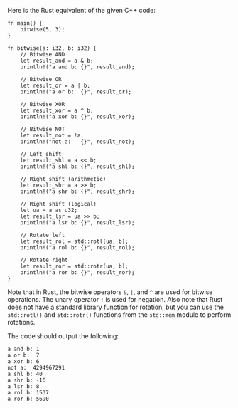  Here is the Rust equivalent of the given C++ code:
```
fn main() {
    bitwise(5, 3);
}

fn bitwise(a: i32, b: i32) {
    // Bitwise AND
    let result_and = a & b;
    println!("a and b: {}", result_and);

    // Bitwise OR
    let result_or = a | b;
    println!("a or b:  {}", result_or);

    // Bitwise XOR
    let result_xor = a ^ b;
    println!("a xor b: {}", result_xor);

    // Bitwise NOT
    let result_not = !a;
    println!("not a:   {}", result_not);

    // Left shift
    let result_shl = a << b;
    println!("a shl b: {}", result_shl);

    // Right shift (arithmetic)
    let result_shr = a >> b;
    println!("a shr b: {}", result_shr);

    // Right shift (logical)
    let ua = a as u32;
    let result_lsr = ua >> b;
    println!("a lsr b: {}", result_lsr);

    // Rotate left
    let result_rol = std::rotl(ua, b);
    println!("a rol b: {}", result_rol);

    // Rotate right
    let result_ror = std::rotr(ua, b);
    println!("a ror b: {}", result_ror);
}
```
Note that in Rust, the bitwise operators `&`, `|`, and `^` are used for bitwise operations. The unary operator `!` is used for negation.
Also note that Rust does not have a standard library function for rotation, but you can use the `std::rotl()` and `std::rotr()` functions from the `std::mem` module to perform rotations.

The code should output the following:
```
a and b: 1
a or b:  7
a xor b: 6
not a:  4294967291
a shl b: 40
a shr b: -16
a lsr b: 8
a rol b: 1537
a ror b: 5690
```
